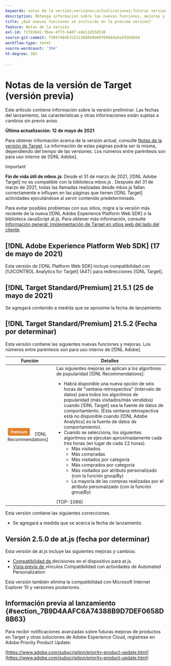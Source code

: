 ```yaml
---
keywords: notas de la versión;versiones;actualizaciones;futuras versiones;mejoras;nuevas funciones;correcciones;actualizaciones;versión preliminar
description: Obtenga información sobre las nuevas funciones, mejoras y correcciones que incluirá la próxima versión de Adobe Target, incluidos el SDK, la API y las bibliotecas de JavaScript.
title: ¿Qué nuevas funciones se incluirán en la próxima versión?
feature: Notas de la versión
exl-id: f2783042-f6ee-4f73-b487-ede11d55d530
source-git-commit: f5047484b7cb113698b9b09f699d4e6a293b0b59
workflow-type: tm+mt
source-wordcount: '394'
ht-degree: 36%

---
```


# Notas de la versión de Target (versión previa)

Este artículo contiene información sobre la versión preliminar. Las fechas del lanzamiento, las características y otras informaciones están sujetas a cambios sin previo aviso.

**Última actualización: 12 de mayo de 2021**

Para obtener información acerca de la versión actual, consulte [Notas de la versión de Target](release-notes.md). La información de estas páginas podría ser la misma, dependiendo del tiempo de las versiones. Los números entre paréntesis son para uso interno de [!DNL Adobe].

>[!IMPORTANT]
>
>**Fin de vida útil de mbox.js**: Desde el 31 de marzo de 2021,  [!DNL Adobe Target] no es compatible con la biblioteca mbox.js . Después del 31 de marzo de 2021, todas las llamadas realizadas desde mbox.js fallan correctamente e influyen en las páginas que tienen [!DNL Target] actividades ejecutándose al servir contenido predeterminado.
>
>Para evitar posibles problemas con sus sitios, migre a la versión más reciente de la nueva [!DNL Adobe Experience Platform Web SDK] o la biblioteca JavaScript at.js. Para obtener más información, consulte [Información general: Implementación de Target en sitios web del lado del cliente](/help/c-implementing-target/c-implementing-target-for-client-side-web/implement-target-for-client-side-web.md).

## [!DNL Adobe Experience Platform Web SDK] (17 de mayo de 2021)

Esta versión de [!DNL Platform Web SDK] incluye compatibilidad con [!UICONTROL Analytics for Target] (A4T) para redirecciones [!DNL Target].

## [!DNL Target Standard/Premium] 21.5.1 (25 de mayo de 2021)

Se agregará contenido a medida que se aproxime la fecha de lanzamiento.

## [!DNL Target Standard/Premium] 21.5.2 (Fecha por determinar)

Esta versión contiene las siguientes nuevas funciones y mejoras. Los números entre paréntesis son para uso interno de [!DNL Adobe].

| Función | Detalles |
| --- | --- |
| ![Premium](/help/assets/premium.png) [!DNL Recommendations] | Las siguientes mejoras se aplican a los algoritmos de popularidad [!DNL Recommendations]:<ul><li>Habrá disponible una nueva opción de seis horas de &quot;ventana retrospectiva&quot; (intervalo de datos) para todos los algoritmos de popularidad (más visitados/más vendidos) cuando [!DNL Target] sea la fuente de datos de comportamiento. (Esta ventana retrospectiva está *no* disponible cuando [!DNL Adobe Analytics] es la fuente de datos de comportamiento).</li><li>Cuando se selecciona, los siguientes algoritmos se ejecutan aproximadamente cada tres horas (en lugar de cada 12 horas).<ul><li>Más visitados</li><li>Más compradas</li><li>Más visitados por categoría</li><li>Más comprados por categoría</li><li>Más visitados por atributo personalizado (con la función groupBy)</li><li>La mayoría de las compras realizadas por el atributo personalizado (con la función groupBy)</li></ul></ul>(TOP-1086) |

Esta versión contiene las siguientes correcciones.

* Se agregará a medida que se acerca la fecha de lanzamiento.

## Versión 2.5.0 de at.js (fecha por determinar)

Esta versión de at.js incluye las siguientes mejoras y cambios:

* [Compatibilidad de ](/help/c-implementing-target/c-implementing-target-for-client-side-web/on-device-decisioning/on-device-decisioning.md) decisiones en el dispositivo para at.js.
* [Vista previa de ](/help/c-activities/c-activity-qa/activity-qa.md) vínculos Compatibilidad con actividades de Automated Personalization

Esta versión también elimina la compatibilidad con Microsoft Internet Explorer 10 y versiones posteriores.

## Información previa al lanzamiento {#section_7B9D4AAFC6A74388B9D7DEF0658D8B63}

Para recibir notificaciones avanzadas sobre futuras mejoras de productos en Target y otras soluciones de Adobe Experience Cloud, regístrese en Adobe Priority Product Update:

[https://www.adobe.com/subscription/priority-product-update.html](https://www.adobe.com/subscription/priority-product-update.html)
